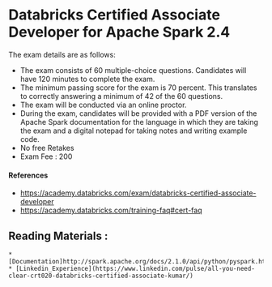 # Databricks Certified Associate Developer for Apache Spark 2.4  

The exam details are as follows:
* The exam consists of 60 multiple-choice questions. Candidates will have 120 minutes to complete the exam.
* The minimum passing score for the exam is 70 percent. This translates to correctly answering a minimum of 42 of the 60 questions.
* The exam will be conducted via an online proctor.
* During the exam, candidates will be provided with a PDF version of the Apache Spark documentation for the language in which they are taking the exam and a digital notepad for taking notes and writing example code.
* No free Retakes
* Exam Fee : 200

#### References
* https://academy.databricks.com/exam/databricks-certified-associate-developer
* https://academy.databricks.com/training-faq#cert-faq


## Reading Materials :
```
* [Documentation]http://spark.apache.org/docs/2.1.0/api/python/pyspark.html#pyspark.SparkConf
* [Linkedin_Experience](https://www.linkedin.com/pulse/all-you-need-clear-crt020-databricks-certified-associate-kumar/) 
````

